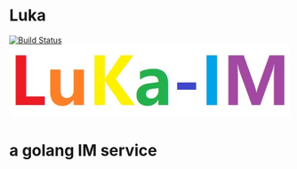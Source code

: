 # Luka
[![Build Status](https://travis-ci.com/dxyinme/Luka.svg?branch=master)](https://travis-ci.com/dxyinme/Luka)
![logo](/static/picture/luka-im.jpg)
<h1>a golang IM service</h1>
